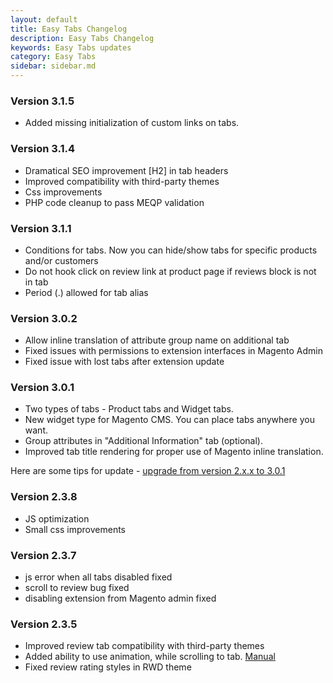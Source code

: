 ```yaml
---
layout: default
title: Easy Tabs Changelog
description: Easy Tabs Changelog
keywords: Easy Tabs updates
category: Easy Tabs
sidebar: sidebar.md
---
```


### Version 3.1.5

 -  Added missing initialization of custom links on tabs.

### Version 3.1.4

 -  Dramatical SEO improvement [H2] in tab headers
 -  Improved compatibility with third-party themes
 -  Css improvements
 -  PHP code cleanup to pass MEQP validation

### Version 3.1.1

 -  Conditions for tabs. Now you can hide/show tabs for specific products
    and/or customers
 -  Do not hook click on review link at product page if reviews block is not
    in tab
 -  Period (.) allowed for tab alias

### Version 3.0.2

 -  Allow inline translation of attribute group name on additional tab
 -  Fixed issues with permissions to extension interfaces in Magento Admin
 -  Fixed issue with lost tabs after extension update

### Version 3.0.1

 -  Two types of tabs - Product tabs and Widget tabs.
 -  New widget type for Magento CMS. You can place tabs anywhere you want.
 -  Group attributes in "Additional Information" tab (optional).
 -  Improved tab title rendering for proper use of Magento inline translation.

Here are some tips for update - [upgrade from version 2.x.x to 3.0.1](../installation/#upgrade-from-version-2xx-to-301)

### Version 2.3.8

 -  JS optimization
 -  Small css improvements

### Version 2.3.7

 -  js error when all tabs disabled fixed
 -  scroll to review bug fixed
 -  disabling extension from Magento admin fixed

### Version 2.3.5

 -  Improved review tab compatibility with third-party themes
 -  Added ability to use animation, while scrolling to tab. [Manual](https://github.com/tmhub/easytabs/wiki#activate-and-scroll-to-tab-on-external-link-click)
 -  Fixed review rating styles in RWD theme
